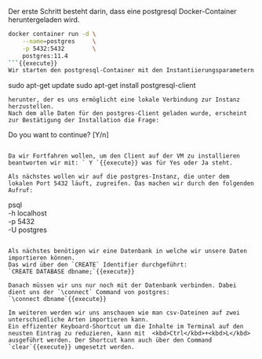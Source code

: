 Der erste Schritt besteht darin, dass eine postgresql Docker-Container heruntergeladen wird. 

```bash
docker container run -d \
    --name=postgres     \
    -p 5432:5432        \
    postgres:11.4
```{{execute}}
Wir starten den postgresql-Container mit den Instantiierungsparametern für den Benuzter postgres und laden im Anschluss eine postgresql-Client über:
```
sudo apt-get update
sudo apt-get install postgresql-client 
```{{execute}}
herunter, der es uns ermöglicht eine lokale Verbindung zur Instanz herzustellen.
Nach dem alle Daten für den postgres-Client geladen wurde, erscheint zur Bestätigung der Installation die Frage: 
```
Do you want to continue? [Y/n]
```

Da wir Fortfahren wollen, um den Client auf der VM zu installieren beantworten wir mit: ` Y `{{execute}} was für Yes oder Ja steht.

Als nächstes wollen wir auf die postgres-Instanz, die unter dem lokalen Port 5432 läuft, zugreifen. Das machen wir durch den folgenden Aufruf:
```
psql                \
    -h localhost    \
    -p 5432         \
    -U postgres
```{{execute}}
  
Als nächstes benötigen wir eine Datenbank in welche wir unsere Daten importieren können.
Das wird über den `CREATE` Identifier durchgeführt:
`CREATE DATABASE dbname;`{{execute}}

Danach müssen wir uns nur noch mit der Datenbank verbinden. Dabei dient uns der `\connect` Command von postgres:
`\connect dbname`{{execute}}

Im weiteren werden wir uns anschauen wie man csv-Dateinen auf zwei unterschiedliche Arten importieren kann.
Ein effizenter Keyboard-Shortcut um die Inhalte im Terminal auf den neusten Eintrag zu reduzieren, kann mit  <kbd>Ctrl</kbd>+<kbd>L</kbd> ausgeführt werden. Der Shortcut kann auch über den Command `clear`{{execute}} umgesetzt werden.